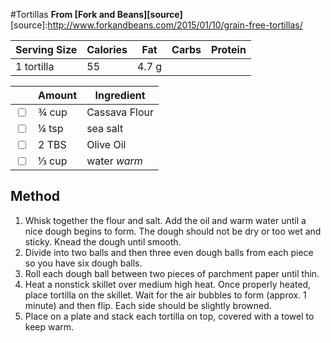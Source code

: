 #Tortillas
**From [Fork and Beans][source]**
[source]:http://www.forkandbeans.com/2015/01/10/grain-free-tortillas/

|Serving Size|Calories|Fat|Carbs|Protein
|------------|--------|---|-----|-------|
|1 tortilla|55 | 4.7 g|   |     |       |

|                         | Amount | Ingredient    |
|-------------------------|--------|---------------|
|<input type="checkbox">| ¾ cup  |Cassava Flour |
|<input type="checkbox">| ¼ tsp  |sea salt      |
|<input type="checkbox">| 2 TBS  |Olive Oil     |
|<input type="checkbox">| ⅓ cup  |water *warm*  |

## Method
1. Whisk together the flour and salt. Add the oil and warm water until a nice dough begins to form. The dough should not be dry or too wet and sticky.
Knead the dough until smooth.
2. Divide into two balls and then three even dough balls from each piece so you have six dough balls.
3. Roll each dough ball between two pieces of parchment paper until thin.
4. Heat a nonstick skillet over medium high heat. Once properly heated, place tortilla on the skillet. Wait for the air bubbles to form (approx. 1 minute) and then flip. Each side should be slightly browned.
5. Place on a plate and stack each tortilla on top, covered with a towel to keep warm.

